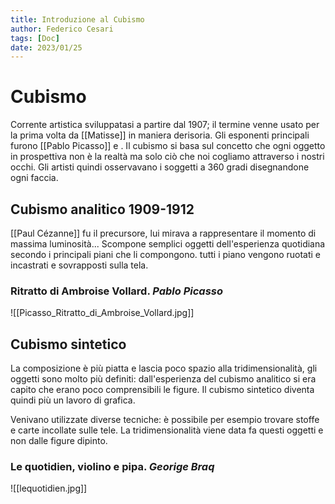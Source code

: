 ```yaml
---
title: Introduzione al Cubismo
author: Federico Cesari 
tags: [Doc]
date: 2023/01/25
---
```

# Cubismo
Corrente artistica sviluppatasi a partire dal 1907; il termine venne usato per la prima volta da [[Matisse]] in maniera derisoria. Gli esponenti principali furono [[Pablo Picasso]] e     .
Il cubismo si basa sul concetto che ogni oggetto in prospettiva non è la realtà ma solo ciò che noi cogliamo attraverso i nostri occhi. Gli artisti quindi osservavano i soggetti a 360 gradi disegnandone ogni faccia. 

## Cubismo analitico 1909-1912
[[Paul Cézanne]] fu il precursore, lui mirava a rappresentare il momento di massima luminosità...
Scompone semplici oggetti dell'esperienza quotidiana secondo i principali piani che li compongono. tutti i piano vengono ruotati e incastrati e sovrapposti sulla tela.

### Ritratto di Ambroise Vollard. *Pablo Picasso*
![[Picasso_Ritratto_di_Ambroise_Vollard.jpg]]


## Cubismo sintetico
La composizione è più piatta e lascia poco spazio alla tridimensionalità, gli oggetti sono molto più definiti: dall'esperienza del cubismo analitico si era capito che erano poco comprensibili le figure. Il cubismo sintetico diventa quindi più un lavoro di grafica.

Venivano utilizzate diverse tecniche: è possibile per esempio trovare stoffe e carte incollate sulle tele. La tridimensionalità viene data fa questi oggetti e non dalle figure dipinto.

### Le quotidien, violino e pipa. *Georige Braq*
![[lequotidien.jpg]]